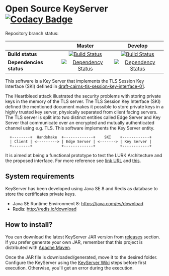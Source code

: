 # Open Source KeyServer [![Codacy Badge](https://api.codacy.com/project/badge/Grade/0ea08a24d820457fae1a921252965d3f)](https://www.codacy.com/app/jgm1986/KeyServer?utm_source=github.com&amp;utm_medium=referral&amp;utm_content=mami-project/KeyServer&amp;utm_campaign=Badge_Grade)

Repository branch status:

| | **Master**  | **Develop**   |
|:--- |:---:|:---:|
| **Build status** | [![Build Status](https://travis-ci.org/mami-project/KeyServer.svg?branch=master)](https://travis-ci.org/mami-project/KeyServer) | [![Build Status](https://travis-ci.org/mami-project/KeyServer.svg?branch=develop)](https://travis-ci.org/mami-project/KeyServer) |
| **Dependencies status** | [![Dependency Status](https://www.versioneye.com/user/projects/58457b180356f100336d0341/badge.svg?style=flat-square)](https://www.versioneye.com/user/projects/58457b180356f100336d0341) | [![Dependency Status](https://www.versioneye.com/user/projects/58457b1603d153004d8ec98b/badge.svg?style=flat-square)](https://www.versioneye.com/user/projects/58457b1603d153004d8ec98b) |

This software is a Key Server that implements the TLS Session Key Interface (SKI) defined in  [draft-cairns-tls-session-key-interface-01](https://tools.ietf.org/html/draft-cairns-tls-session-key-interface-01 "Session Key Interface (SKI) for TLS and DTLS").

The Heartbleed attack illustrated the security problems with storing private keys in the memory of the TLS server. The TLS Session Key Interface (SKI) defined the mentioned document makes it possible to store private keys in a highly trusted key server, physically separated from client facing servers. The TLS server is split into two distinct entities called
 Edge Server and Key Server that communicate over an encrypted and mutually authenticated channel using e.g.  TLS. This software implements the Key Server entity. 

```
  +--------+  Handshake  +-------------+    SKI    +------------+
  | Client | <---------> | Edge Server | <-------> | Key Server |
  +--------+             +-------------+           +------------+
```
It is aimed at being a functional prototype to test the LURK Architecture and the proposed interface. For more reference see [link URL][1] and [this][2].

   [1]: https://tools.ietf.org/html/draft-mglt-lurk-tls-requirements-00
   [2]: https://tools.ietf.org/html/draft-mglt-lurk-tls-abstract-api-00


## System requirements

KeyServer has been developed using Java SE 8 and Redis as database to store the certificates private keys. 

 - Java SE Runtime Environment 8: https://java.com/es/download
 - Redis: http://redis.io/download


## How to install?

You can download the latest KeyServer JAR version from [releases](https://github.com/mami-project/KeyServer/releases) section. If you prefer generate your own JAR, remember that this project is distributed with [Apache Maven](https://maven.apache.org/). 

Once the JAR file is downloaded/generated, move it to the desired folder. Configure the KeyServer using the [KeyServer Wiki](https://github.com/mami-project/KeyServer/wiki) steps before first execution. Otherwise, you'll get an error during the execution. 
